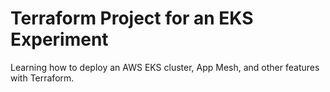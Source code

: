 # Terraform Project for an EKS Experiment

Learning how to deploy an AWS EKS cluster, App Mesh, and other features with Terraform.
